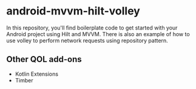# android-mvvm-hilt-volley

In this repository, you'll find boilerplate code to get started with your Android project using Hilt and MVVM. There is also an example of how to use volley to perform network requests using repository pattern.

## Other QOL add-ons
- Kotlin Extensions
- Timber 
